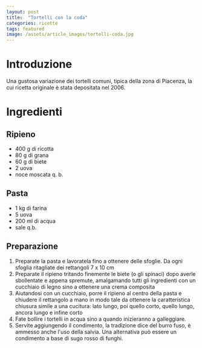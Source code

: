 ```yaml
---
layout: post
title:  "Tortelli con la coda"
categories: ricette
tags: featured
image: /assets/article_images/tortelli-coda.jpg
---
```


# Introduzione

Una gustosa variazione dei tortelli comuni, tipica della zona di Piacenza, la cui ricetta originale è stata depositata nel 2006.


# Ingredienti

## Ripieno

* 400 g di ricotta
* 80 g di grana
* 60 g di biete
* 2 uova
* noce moscata q. b.


## Pasta

* 1 kg di farina
* 5 uova
* 200 ml di acqua
* sale q.b.


## Preparazione


1. Preparate la pasta e lavoratela fino a ottenere delle sfoglie. Da ogni sfoglia ritagliate dei rettangoli 7 x 10 cm
2. Preparate il ripieno tritando finemente le biete (o gli spinaci) dopo averle sbollentate e appena spremute, amalgamando tutti gli ingredienti con un cucchiaio di legno sino a ottenere una crema composita
3. Aiutandosi con un cucchiaio, porre il ripieno al centro della pasta e chiudere il rettangolo a mano in modo tale da ottenere la caratteristica chiusura simile a una cucitura: lato lungo, poi quello corto, quello lungo, ancora lungo e infine corto
4. Fate bollire i tortelli in acqua sino a quando inizieranno a galleggiare.
5. Servite aggiungendo il condimento, la tradizione dice del burro fuso, è ammesso anche l'uso della salvia. Una alternativa può essere un condimento a base di sugo rosso di funghi.
